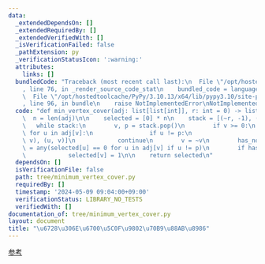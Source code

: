 ```yaml
---
data:
  _extendedDependsOn: []
  _extendedRequiredBy: []
  _extendedVerifiedWith: []
  _isVerificationFailed: false
  _pathExtension: py
  _verificationStatusIcon: ':warning:'
  attributes:
    links: []
  bundledCode: "Traceback (most recent call last):\n  File \"/opt/hostedtoolcache/PyPy/3.10.13/x64/lib/pypy3.10/site-packages/onlinejudge_verify/documentation/build.py\"\
    , line 76, in _render_source_code_stat\n    bundled_code = language.bundle(\n\
    \  File \"/opt/hostedtoolcache/PyPy/3.10.13/x64/lib/pypy3.10/site-packages/onlinejudge_verify/languages/python.py\"\
    , line 96, in bundle\n    raise NotImplementedError\nNotImplementedError\n"
  code: "def min_vertex_cover(adj: list[list[int]], r: int = 0) -> list[int]:\n  \
    \  n = len(adj)\n\n    selected = [0] * n\n    stack = [(~r, -1), (r, -1)]\n \
    \   while stack:\n        v, p = stack.pop()\n        if v >= 0:\n           \
    \ for u in adj[v]:\n                if u != p:\n                    stack += [(~u,\
    \ v), (u, v)]\n            continue\n        v = ~v\n        has_not_selected_v\
    \ = any(selected[u] == 0 for u in adj[v] if u != p)\n        if has_not_selected_v:\n\
    \            selected[v] = 1\n\n    return selected\n"
  dependsOn: []
  isVerificationFile: false
  path: tree/minimum_vertex_cover.py
  requiredBy: []
  timestamp: '2024-05-09 09:04:00+09:00'
  verificationStatus: LIBRARY_NO_TESTS
  verifiedWith: []
documentation_of: tree/minimum_vertex_cover.py
layout: document
title: "\u6728\u306E\u6700\u5C0F\u9802\u70B9\u88AB\u8986"
---
```


[参考](https://algo-method.com/tasks/980)
